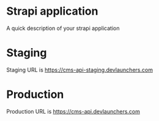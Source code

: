 # Strapi application

A quick description of your strapi application

# Staging
Staging URL is https://cms-api-staging.devlaunchers.com

# Production
Production URL is https://cms-api.devlaunchers.com